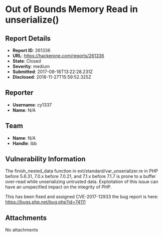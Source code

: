 # Out of Bounds Memory Read in unserialize()

## Report Details
- **Report ID**: 261336
- **URL**: https://hackerone.com/reports/261336
- **State**: Closed
- **Severity**: medium
- **Submitted**: 2017-08-18T13:22:28.231Z
- **Disclosed**: 2018-11-27T15:59:52.325Z

## Reporter
- **Username**: cy1337
- **Name**: N/A

## Team
- **Name**: N/A
- **Handle**: ibb

## Vulnerability Information
The finish_nested_data function in ext/standard/var_unserializer.re in PHP before 5.6.31, 7.0.x before 7.0.21, and 7.1.x before 7.1.7 is prone to a buffer over-read while unserializing untrusted data. Exploitation of this issue can have an unspecified impact on the integrity of PHP.

This has been fixed and assigned CVE-2017-12933 the bug report is here: https://bugs.php.net/bug.php?id=74111

## Attachments
No attachments
